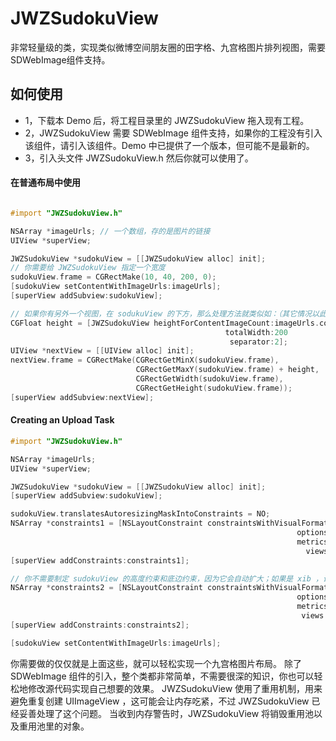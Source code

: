 # JWZSudokuView
非常轻量级的类，实现类似微博空间朋友圈的田字格、九宫格图片排列视图，需要SDWebImage组件支持。


## 如何使用

- 1，下载本 Demo 后，将工程目录里的 JWZSudokuView 拖入现有工程。
- 2，JWZSudokuView 需要 SDWebImage 组件支持，如果你的工程没有引入该组件，请引入该组件。Demo 中已提供了一个版本，但可能不是最新的。
- 3，引入头文件 JWZSudokuView.h 然后你就可以使用了。

#### 在普通布局中使用

```objective-c

#import "JWZSudokuView.h"

NSArray *imageUrls; // 一个数组，存的是图片的链接
UIView *superView;

JWZSudokuView *sudokuView = [[JWZSudokuView alloc] init];
// 你需要给 JWZSudokuView 指定一个宽度
sudokuView.frame = CGRectMake(10, 40, 200, 0);
[sudokuView setContentWithImageUrls:imageUrls];
[superView addSubview:sudokuView];

// 如果你有另外一个视图，在 sodukuView 的下方，那么处理方法就类似如：（其它情况以此类推）
CGFloat height = [JWZSudokuView heightForContentImageCount:imageUrls.count 
                                                totalWidth:200 
                                                 separator:2];
UIView *nextView = [[UIView alloc] init];
nextView.frame = CGRectMake(CGRectGetMinX(sudokuView.frame), 
                            CGRectGetMaxY(sudokuView.frame) + height, 
                            CGRectGetWidth(sudokuView.frame), 
                            CGRectGetHeight(sudokuView.frame));
[superView addSubview:nextView];

```

#### Creating an Upload Task

```objective-c
#import "JWZSudokuView.h"

NSArray *imageUrls;
UIView *superView;

JWZSudokuView *sudokuView = [[JWZSudokuView alloc] init];
[superView addSubview:sudokuView];

sudokuView.translatesAutoresizingMaskIntoConstraints = NO;
NSArray *constraints1 = [NSLayoutConstraint constraintsWithVisualFormat:@"H:|[sudokuView]|" 
                                                                options:(NSLayoutFormatAlignAllLeft) 
                                                                metrics:nil 
                                                                  views:NSDictionaryOfVariableBindings(sudokuView)];
[superView addConstraints:constraints1];

// 你不需要制定 sudokuView 的高度约束和底边约束，因为它会自动扩大；如果是 xib ，设置 placeholder 的即可
NSArray *constraints2 = [NSLayoutConstraint constraintsWithVisualFormat:@"V:|[sudokuView]" 
                                                                options:(NSLayoutFormatAlignAllLeft) 
                                                                metrics:nil 
                                                                 views:NSDictionaryOfVariableBindings(sudokuView)];
[superView addConstraints:constraints2];

[sudokuView setContentWithImageUrls:imageUrls];

```

你需要做的仅仅就是上面这些，就可以轻松实现一个九宫格图片布局。
除了 SDWebImage 组件的引入，整个类都非常简单，不需要很深的知识，你也可以轻松地修改源代码实现自己想要的效果。
JWZSudokuView 使用了重用机制，用来避免重复创建 UIImageView ，这可能会让内存吃紧，不过 JWZSudokuView 已经妥善处理了这个问题。
当收到内存警告时，JWZSudokuView 将销毁重用池以及重用池里的对象。

